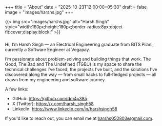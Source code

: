 +++
title = "About"
date = "2025-10-23T12:00:00+05:30"
draft = false
image = "images/harshs.jpg"
+++

<figure class="about-avatar" style="margin:0 0 1.5rem 0;">
  {{< img src="images/harshs.jpg" alt="Harsh Singh" style="width:180px;height:180px;border-radius:8px;object-fit:cover;display:block;" >}}
</figure>

Hi, I’m Harsh Singh — an Electrical Engineering graduate from BITS Pilani, currently a Software Engineer at Vegapay.

I’m passionate about problem-solving and building things that work. The Good, The Bad and The Undefined (TGBU) is my space to share the technical challenges I’ve faced, the projects I’ve built, and the solutions I’ve discovered along the way — from small hacks to full-fledged projects — all drawn from my engineering and software journey.

A few links:

- GitHub: https://github.com/dm4p385
- X (Twitter): https://x.com/harsh_singh58
- LinkedIn: https://www.linkedin.com/in/harshsingh58

If you'd like to reach out, you can email me at harshs050803@gmail.com.
